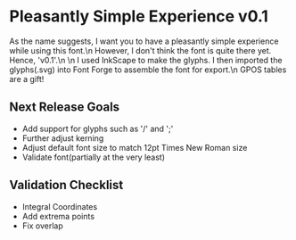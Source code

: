# Pleasantly Simple Experience v0.1

As the name suggests, I want you to have a pleasantly simple experience while using this font.\n
However, I don't think the font is quite there yet. Hence, 'v0.1'.\n
\n
I used InkScape to make the glyphs. I then imported the glyphs(.svg) into Font Forge to assemble the font for export.\n
GPOS tables are a gift!

## Next Release Goals
 - Add support for glyphs such as '/' and ';'
 - Further adjust kerning
 - Adjust default font size to match 12pt Times New Roman size
 - Validate font(partially at the very least)

## Validation Checklist
 - Integral Coordinates
 - Add extrema points
 - Fix overlap
